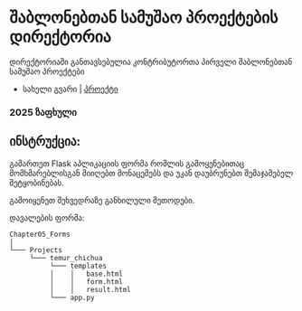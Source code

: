 # შაბლონებთან სამუშაო პროექტების დირექტორია

დირექტორიაში განთავსებულია კონტრიბუტორთა პირველი შაბლონებთან სამუშაო პროექტები

- სახელი გვარი | [პროექტი](/მისამართი)

### 2025 ზაფხული


## ინსტრუქცია:

გამართეთ Flask აპლიკაციის ფორმა რომლის გამოყენებითაც მომხმარებლისგან მიიღებთ მონაცემებს და უკან დაუბრუნებთ შემაჯამებელ შეტყობინებას.

გამოიყენეთ შეხვედრაზე განხილული მეთოდები.

დავალების ფორმა:
```
Chapter05_Forms
│   
└─── Projects
     └─── temur_chichua
          └─── templates
          │    │   base.html
          │    │   form.html
          │    │   result.html
          └─── app.py
```
